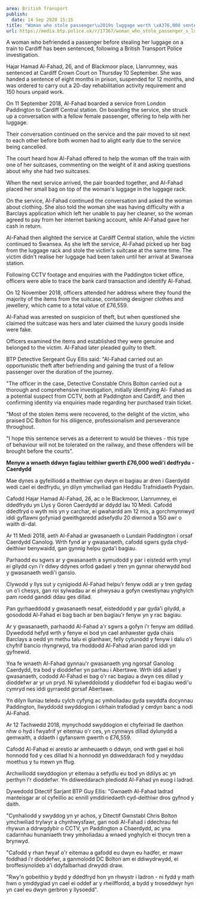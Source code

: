 ```yaml
area: British Transport
publish:
  date: 14 Sep 2020 15:15
title: "Woman who stole passenger\u2019s luggage worth \xA376,000 sentenced \u2013 Cardiff"
url: https://media.btp.police.uk/r/17367/woman_who_stole_passenger_s_luggage_worth__76_000
```

A woman who befriended a passenger before stealing her luggage on a train to Cardiff has been sentenced, following a British Transport Police investigation.

Hajar Hamad Al-Fahad, 26, and of Blackmoor place, Llanrumney, was sentenced at Cardiff Crown Court on Thursday 10 September. She was handed a sentence of eight months in prison, suspended for 12 months, and was ordered to carry out a 20-day rehabilitation activity requirement and 150 hours unpaid work.

On 11 September 2018, Al-Fahad boarded a service from London Paddington to Cardiff Central station. On boarding the service, she struck up a conversation with a fellow female passenger, offering to help with her luggage.

Their conversation continued on the service and the pair moved to sit next to each other before both women had to alight early due to the service being cancelled.

The court heard how Al-Fahad offered to help the woman off the train with one of her suitcases, commenting on the weight of it and asking questions about why she had two suitcases.

When the next service arrived, the pair boarded together, and Al-Fahad placed her small bag on top of the woman's luggage in the luggage rack.

On the service, Al-Fahad continued the conversation and asked the woman about clothing. She also told the woman she was having difficulty with a Barclays application which left her unable to pay her cleaner, so the woman agreed to pay from her internet banking account, while Al-Fahad gave her cash in return.

Al-Fahad then alighted the service at Cardiff Central station, while the victim continued to Swansea. As she left the service, Al-Fahad picked up her bag from the luggage rack and stole the victim's suitcase at the same time. The victim didn't realise her luggage had been taken until her arrival at Swansea station.

Following CCTV footage and enquiries with the Paddington ticket office, officers were able to trace the bank card transaction and identify Al-Fahad.

On 12 November 2018, officers attended her address where they found the majority of the items from the suitcase, containing designer clothes and jewellery, which came to a total value of £76,559.

Al-Fahad was arrested on suspicion of theft, but when questioned she claimed the suitcase was hers and later claimed the luxury goods inside were fake.

Officers examined the items and established they were genuine and belonged to the victim. Al-Fahad later pleaded guilty to theft.

BTP Detective Sergeant Guy Ellis said: "Al-Fahad carried out an opportunistic theft after befriending and gaining the trust of a fellow passenger over the duration of the journey.

"The officer in the case, Detective Constable Chris Bolton carried out a thorough and comprehensive investigation, initially identifying Al- Fahad as a potential suspect from CCTV, both at Paddington and Cardiff, and then confirming identity via enquiries made regarding her purchased train ticket.

"Most of the stolen items were recovered, to the delight of the victim, who praised DC Bolton for his diligence, professionalism and perseverance throughout.

"I hope this sentence serves as a deterrent to would be thieves - this type of behaviour will not be tolerated on the railway, and these offenders will be brought before the courts".

**Menyw a wnaeth ddwyn fagiau teithiwr gwerth £76,000 wedi'i dedfrydu - Caerdydd**

Mae dynes a gyfeilliodd a theithiwr cyn dwyn ei bagiau ar dren i Gaerdydd wedi cael ei dedfrydu, yn dilyn ymchwiliad gan Heddlu Trafnidiaeth Prydain.

Cafodd Hajar Hamad Al-Fahad, 26, ac o le Blackmoor, Llanrumney, ei ddedfrydu yn Llys y Goron Caerdydd ar ddydd Iau 10 Medi. Cafodd ddedfryd o wyth mis yn y carchar, ei gwahardd am 12 mis, a gorchmynnwyd iddi gyflawni gofyniad gweithgaredd adsefydlu 20 diwrnod a 150 awr o waith di-dal.

Ar 11 Medi 2018, aeth Al-Fahad ar gwasanaeth o Lundain Paddington i orsaf Caerdydd Canolog. Wrth fynd ar y gwasanaeth, cafodd sgwrs gyda chyd-deithiwr benywaidd, gan gynnig helpu gyda'i bagiau.

Parhaodd eu sgwrs ar y gwasanaeth a symudodd y par i eistedd wrth ymyl ei gilydd cyn i'r ddwy ddynes orfod gadael y tren yn gynnar oherwydd bod y gwasanaeth wedi'i ganslo.

Clywodd y llys sut y cynigiodd Al-Fahad helpu'r fenyw oddi ar y tren gydag un o'i chesys, gan roi sylwadau ar ei phwysau a gofyn cwestiynau ynghylch pam roedd ganddi ddau ges dillad.

Pan gyrhaeddodd y gwasanaeth nesaf, eisteddodd y par gyda'i gilydd, a gosododd Al-Fahad ei bag bach ar ben bagiau'r fenyw yn y rac bagiau.

Ar y gwasanaeth, parhaodd Al-Fahad a'r sgwrs a gofyn i'r fenyw am ddillad. Dywedodd hefyd wrth y fenyw ei bod yn cael anhawster gyda chais Barclays a oedd yn methu talu ei glanhawr, felly cytunodd y fenyw i dalu o'i chyfrif bancio rhyngrwyd, tra rhoddodd Al-Fahad arian parod iddi yn gyfnewid.

Yna fe wnaeth Al-Fahad gynnau'r gwasanaeth yng ngorsaf Ganolog Caerdydd, tra bod y dioddefwr yn parhau i Abertawe. Wrth iddi adael y gwasanaeth, cododd Al-Fahad ei bag o'r rac bagiau a dwyn ces dillad y dioddefwr ar yr un pryd. Ni sylweddolodd y dioddefwr fod ei bagiau wedi'u cymryd nes iddi gyrraedd gorsaf Abertawe.

Yn dilyn lluniau teledu cylch cyfyng ac ymholiadau gyda swyddfa docynnau Paddington, llwyddodd swyddogion i olrhain trafodiad y cerdyn banc a nodi Al-Fahad.

Ar 12 Tachwedd 2018, mynychodd swyddogion ei chyfeiriad lle daethon nhw o hyd i fwyafrif yr eitemau o'r ces, yn cynnwys dillad dylunydd a gemwaith, a ddaeth i gyfanswm gwerth o £76,559.

Cafodd Al-Fahad ei arestio ar amheuaeth o ddwyn, ond wrth gael ei holi honnodd fod y ces dillad hi a honnodd yn ddiweddarach fod y nwyddau moethus y tu mewn yn ffug.

Archwiliodd swyddogion yr eitemau a sefydlu eu bod yn ddilys ac yn perthyn i'r dioddefwr. Yn ddiweddarach plediodd Al-Fahad yn euog i ladrad.

Dywedodd Ditectif Sarjant BTP Guy Ellis: "Gwnaeth Al-Fahad ladrad manteisgar ar ol cyfeillio ac ennill ymddiriedaeth cyd-deithiwr dros gyfnod y daith.

"Cynhaliodd y swyddog yn yr achos, y Ditectif Gwnstabl Chris Bolton ymchwiliad trylwyr a chynhwysfawr, gan nodi Al-Fahad i ddechrau fel rhywun a ddrwgdybir o CCTV, yn Paddington a Chaerdydd, ac yna cadarnhau hunaniaeth trwy ymholiadau a wnaed ynghylch ei thocyn tren a brynwyd.

"Cafodd y rhan fwyaf o'r eitemau a gafodd eu dwyn eu hadfer, er mawr foddhad i'r dioddefwr, a ganmolodd DC Bolton am ei ddiwydrwydd, ei broffesiynoldeb a'i ddyfalbarhad drwyddi draw.

"Rwy'n gobeithio y bydd y ddedfryd hon yn rhwystr i ladron - ni fydd y math hwn o ymddygiad yn cael ei oddef ar y rheilffordd, a bydd y troseddwyr hyn yn cael eu dwyn gerbron y llysoedd".
